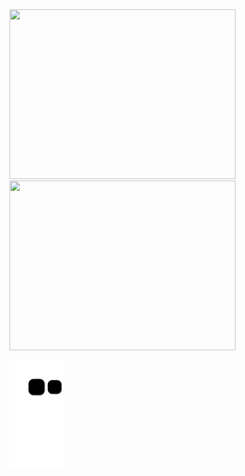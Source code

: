 <div>
<!-- <a href="https://www.linkedin.com/in/seu-usuário-linkedln-aqui(https://www.linkedin.com/in/alexandre-valter/)" target="_blank"><img src="https://img.shields.io/badge/-LinkedIn-%230077B5?style=for-the-badge&logo=linkedin&logoColor=white" target="_blank"></a>  --> 
</div>

<div>
<a href="https://github.com/Alexandreinfov">
  
<img width="400" height="300" src="https://github-readme-stats.vercel.app/api/top-langs/?username=Alexandreinfov&layout=compact&langs_count=20&theme=dracula"/>
<img  width="400" height="300" src="https://github-readme-stats.vercel.app/api?username=Alexandreinfov&show_icons=true&theme=dracula&include_all_commits=true&count_private=true"/>
</div>

![Snake animation](https://github.com/Alexandreinfov/Alexandreinfov/blob/output/github-contribution-grid-snake.svg)
